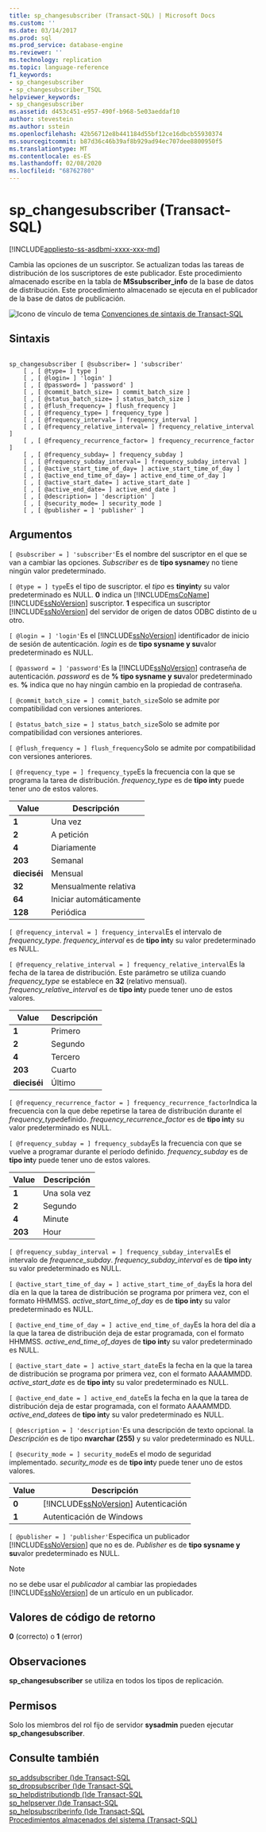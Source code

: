 ```yaml
---
title: sp_changesubscriber (Transact-SQL) | Microsoft Docs
ms.custom: ''
ms.date: 03/14/2017
ms.prod: sql
ms.prod_service: database-engine
ms.reviewer: ''
ms.technology: replication
ms.topic: language-reference
f1_keywords:
- sp_changesubscriber
- sp_changesubscriber_TSQL
helpviewer_keywords:
- sp_changesubscriber
ms.assetid: d453c451-e957-490f-b968-5e03aeddaf10
author: stevestein
ms.author: sstein
ms.openlocfilehash: 42b56712e8b441184d55bf12ce16dbcb55930374
ms.sourcegitcommit: b87d36c46b39af8b929ad94ec707dee8800950f5
ms.translationtype: MT
ms.contentlocale: es-ES
ms.lasthandoff: 02/08/2020
ms.locfileid: "68762780"
---
```

# <a name="sp_changesubscriber-transact-sql"></a>sp_changesubscriber (Transact-SQL)
[!INCLUDE[appliesto-ss-asdbmi-xxxx-xxx-md](../../includes/appliesto-ss-asdbmi-xxxx-xxx-md.md)]

  Cambia las opciones de un suscriptor. Se actualizan todas las tareas de distribución de los suscriptores de este publicador. Este procedimiento almacenado escribe en la tabla de **MSsubscriber_info** de la base de datos de distribución. Este procedimiento almacenado se ejecuta en el publicador de la base de datos de publicación.  
  
 ![Icono de vínculo de tema](../../database-engine/configure-windows/media/topic-link.gif "Icono de vínculo de tema") [Convenciones de sintaxis de Transact-SQL](../../t-sql/language-elements/transact-sql-syntax-conventions-transact-sql.md)  
  
## <a name="syntax"></a>Sintaxis  
  
```  
  
sp_changesubscriber [ @subscriber= ] 'subscriber'  
    [ , [ @type= ] type ]  
    [ , [ @login= ] 'login' ]  
    [ , [ @password= ] 'password' ]  
    [ , [ @commit_batch_size= ] commit_batch_size ]  
    [ , [ @status_batch_size= ] status_batch_size ]  
    [ , [ @flush_frequency= ] flush_frequency ]  
    [ , [ @frequency_type= ] frequency_type ]  
    [ , [ @frequency_interval= ] frequency_interval ]  
    [ , [ @frequency_relative_interval= ] frequency_relative_interval ]  
    [ , [ @frequency_recurrence_factor= ] frequency_recurrence_factor ]  
    [ , [ @frequency_subday= ] frequency_subday ]  
    [ , [ @frequency_subday_interval= ] frequency_subday_interval ]  
    [ , [ @active_start_time_of_day= ] active_start_time_of_day ]  
    [ , [ @active_end_time_of_day= ] active_end_time_of_day ]  
    [ , [ @active_start_date= ] active_start_date ]  
    [ , [ @active_end_date= ] active_end_date ]  
    [ , [ @description= ] 'description' ]  
    [ , [ @security_mode= ] security_mode ]  
    [ , [ @publisher = ] 'publisher' ]  
```  
  
## <a name="arguments"></a>Argumentos  
`[ @subscriber = ] 'subscriber'`Es el nombre del suscriptor en el que se van a cambiar las opciones. *Subscriber* es de **tipo sysname**y no tiene ningún valor predeterminado.  
  
`[ @type = ] type`Es el tipo de suscriptor. el *tipo* es **tinyint**y su valor predeterminado es NULL. **0** indica un [!INCLUDE[msCoName](../../includes/msconame-md.md)] [!INCLUDE[ssNoVersion](../../includes/ssnoversion-md.md)] suscriptor. **1** especifica un suscriptor [!INCLUDE[ssNoVersion](../../includes/ssnoversion-md.md)] del servidor de origen de datos ODBC distinto de u otro.  
  
`[ @login = ] 'login'`Es el [!INCLUDE[ssNoVersion](../../includes/ssnoversion-md.md)] identificador de inicio de sesión de autenticación. *login* es de **tipo sysname y su**valor predeterminado es NULL.  
  
`[ @password = ] 'password'`Es la [!INCLUDE[ssNoVersion](../../includes/ssnoversion-md.md)] contraseña de autenticación. *password* es de **%** **tipo sysname y su**valor predeterminado es. **%** indica que no hay ningún cambio en la propiedad de contraseña.  
  
`[ @commit_batch_size = ] commit_batch_size`Solo se admite por compatibilidad con versiones anteriores.  
  
`[ @status_batch_size = ] status_batch_size`Solo se admite por compatibilidad con versiones anteriores.  
  
`[ @flush_frequency = ] flush_frequency`Solo se admite por compatibilidad con versiones anteriores.  
  
`[ @frequency_type = ] frequency_type`Es la frecuencia con la que se programa la tarea de distribución. *frequency_type* es de **tipo int**y puede tener uno de estos valores.  
  
|Value|Descripción|  
|-----------|-----------------|  
|**1**|Una vez|  
|**2**|A petición|  
|**4**|Diariamente|  
|**203**|Semanal|  
|**dieciséi**|Mensual|  
|**32**|Mensualmente relativa|  
|**64**|Iniciar automáticamente|  
|**128**|Periódica|  
  
`[ @frequency_interval = ] frequency_interval`Es el intervalo de *frequency_type*. *frequency_interval* es de **tipo int**y su valor predeterminado es NULL.  
  
`[ @frequency_relative_interval = ] frequency_relative_interval`Es la fecha de la tarea de distribución. Este parámetro se utiliza cuando *frequency_type* se establece en **32** (relativo mensual). *frequency_relative_interval* es de **tipo int**y puede tener uno de estos valores.  
  
|Value|Descripción|  
|-----------|-----------------|  
|**1**|Primero|  
|**2**|Segundo|  
|**4**|Tercero|  
|**203**|Cuarto|  
|**dieciséi**|Último|  
  
`[ @frequency_recurrence_factor = ] frequency_recurrence_factor`Indica la frecuencia con la que debe repetirse la tarea de distribución durante el *frequency_type*definido. *frequency_recurrence_factor* es de **tipo int**y su valor predeterminado es NULL.  
  
`[ @frequency_subday = ] frequency_subday`Es la frecuencia con que se vuelve a programar durante el período definido. *frequency_subday* es de **tipo int**y puede tener uno de estos valores.  
  
|Value|Descripción|  
|-----------|-----------------|  
|**1**|Una sola vez|  
|**2**|Segundo|  
|**4**|Minute|  
|**203**|Hour|  
  
`[ @frequency_subday_interval = ] frequency_subday_interval`Es el intervalo de *frequence_subday*. *frequency_subday_interval* es de **tipo int**y su valor predeterminado es NULL.  
  
`[ @active_start_time_of_day = ] active_start_time_of_day`Es la hora del día en la que la tarea de distribución se programa por primera vez, con el formato HHMMSS. *active_start_time_of_day* es de **tipo int**y su valor predeterminado es NULL.  
  
`[ @active_end_time_of_day = ] active_end_time_of_day`Es la hora del día a la que la tarea de distribución deja de estar programada, con el formato HHMMSS. *active_end_time_of_day*es de **tipo int**y su valor predeterminado es NULL.  
  
`[ @active_start_date = ] active_start_date`Es la fecha en la que la tarea de distribución se programa por primera vez, con el formato AAAAMMDD. *active_start_date* es de **tipo int**y su valor predeterminado es NULL.  
  
`[ @active_end_date = ] active_end_date`Es la fecha en la que la tarea de distribución deja de estar programada, con el formato AAAAMMDD. *active_end_date*es de **tipo int**y su valor predeterminado es NULL.  
  
`[ @description = ] 'description'`Es una descripción de texto opcional. la *Descripción* es de tipo **nvarchar (255)** y su valor predeterminado es NULL.  
  
`[ @security_mode = ] security_mode`Es el modo de seguridad implementado. *security_mode* es de **tipo int**y puede tener uno de estos valores.  
  
|Value|Descripción|  
|-----------|-----------------|  
|**0**|[!INCLUDE[ssNoVersion](../../includes/ssnoversion-md.md)] Autenticación|  
|**1**|Autenticación de Windows|  
  
`[ @publisher = ] 'publisher'`Especifica un publicador [!INCLUDE[ssNoVersion](../../includes/ssnoversion-md.md)] que no es de. *Publisher* es de **tipo sysname y su**valor predeterminado es NULL.  
  
> [!NOTE]  
>  no se debe usar el *publicador* al cambiar las propiedades [!INCLUDE[ssNoVersion](../../includes/ssnoversion-md.md)] de un artículo en un publicador.  
  
## <a name="return-code-values"></a>Valores de código de retorno  
 **0** (correcto) o **1** (error)  
  
## <a name="remarks"></a>Observaciones  
 **sp_changesubscriber** se utiliza en todos los tipos de replicación.  
  
## <a name="permissions"></a>Permisos  
 Solo los miembros del rol fijo de servidor **sysadmin** pueden ejecutar **sp_changesubscriber**.  
  
## <a name="see-also"></a>Consulte también  
 [sp_addsubscriber &#40;&#41;de Transact-SQL](../../relational-databases/system-stored-procedures/sp-addsubscriber-transact-sql.md)   
 [sp_dropsubscriber &#40;&#41;de Transact-SQL](../../relational-databases/system-stored-procedures/sp-dropsubscriber-transact-sql.md)   
 [sp_helpdistributiondb &#40;&#41;de Transact-SQL](../../relational-databases/system-stored-procedures/sp-helpdistributiondb-transact-sql.md)   
 [sp_helpserver &#40;&#41;de Transact-SQL](../../relational-databases/system-stored-procedures/sp-helpserver-transact-sql.md)   
 [sp_helpsubscriberinfo &#40;&#41;de Transact-SQL](../../relational-databases/system-stored-procedures/sp-helpsubscriberinfo-transact-sql.md)   
 [Procedimientos almacenados del sistema &#40;Transact-SQL&#41;](../../relational-databases/system-stored-procedures/system-stored-procedures-transact-sql.md)  
  
  
